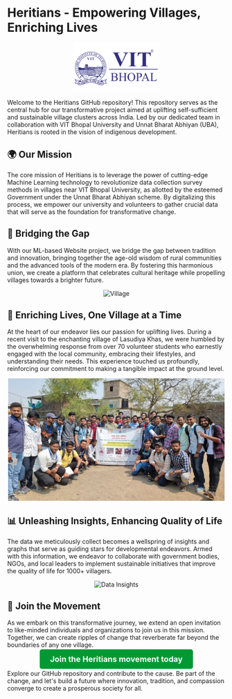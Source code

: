 # Heritians - Empowering Villages, Enriching Lives

<p align="center">
  <img src="vitb-logo-vector.png" alt="Heritians Logo" width="200px">
</p>

Welcome to the Heritians GitHub repository! This repository serves as the central hub for our transformative project aimed at uplifting self-sufficient and sustainable village clusters across India. Led by our dedicated team in collaboration with VIT Bhopal University and Unnat Bharat Abhiyan (UBA), Heritians is rooted in the vision of indigenous development.

## 🌍 Our Mission

The core mission of Heritians is to leverage the power of cutting-edge Machine Learning technology to revolutionize data collection survey methods in villages near VIT Bhopal University, as allotted by the esteemed Government under the Unnat Bharat Abhiyan scheme. By digitalizing this process, we empower our university and volunteers to gather crucial data that will serve as the foundation for transformative change.

## 🌱 Bridging the Gap

With our ML-based Website project, we bridge the gap between tradition and innovation, bringing together the age-old wisdom of rural communities and the advanced tools of the modern era. By fostering this harmonious union, we create a platform that celebrates cultural heritage while propelling villages towards a brighter future.

<p align="center">
  <img src="village1.jpg" alt="Village" width="500px">
</p>

## 🤝 Enriching Lives, One Village at a Time

At the heart of our endeavor lies our passion for uplifting lives. During a recent visit to the enchanting village of Lasudiya Khas, we were humbled by the overwhelming response from over 70 volunteer students who earnestly engaged with the local community, embracing their lifestyles, and understanding their needs. This experience touched us profoundly, reinforcing our commitment to making a tangible impact at the ground level.

<p align="center">
  <img src="ubav4.jpg" alt="Volunteers at Work" width="500px">
</p>

## 📊 Unleashing Insights, Enhancing Quality of Life

The data we meticulously collect becomes a wellspring of insights and graphs that serve as guiding stars for developmental endeavors. Armed with this information, we endeavor to collaborate with government bodies, NGOs, and local leaders to implement sustainable initiatives that improve the quality of life for 1000+ villagers.

<p align="center">
  <img src="data_insights.png" alt="Data Insights" width="500px">
</p>

## 🤝 Join the Movement

As we embark on this transformative journey, we extend an open invitation to like-minded individuals and organizations to join us in this mission. Together, we can create ripples of change that reverberate far beyond the boundaries of any one village.

<p align="center">
  <a href="#" style="background-color: #009933; color: #fff; padding: 12px 24px; border-radius: 5px; text-decoration: none; font-size: 18px; font-weight: bold;">Join the Heritians movement today</a>
</p>

Explore our GitHub repository and contribute to the cause. Be part of the change, and let's build a future where innovation, tradition, and compassion converge to create a prosperous society for all.
